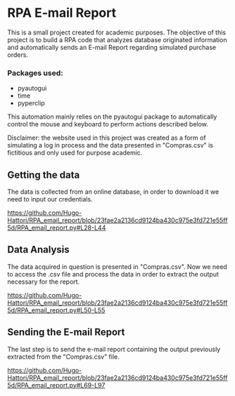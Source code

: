 <h1>RPA E-mail Report</h1> 

<p> This is a small project created for academic purposes. The objective of this
project is to build a RPA code that analyzes database originated information and
automatically sends an E-mail Report regarding simulated purchase orders.</p>

### Packages used:
+ pyautogui
+ time
+ pyperclip

<p>This automation mainly relies on the pyautogui package to automatically control
the mouse and keyboard to perform actions described below.</p>

<p> Disclaimer: the website used in this project was created as a form of simulating a
log in process and the data presented in "Compras.csv" is fictitious and only used
for purpose academic.</p>

## Getting the data
<p>The data is collected from an online database, in order to download it we need to
input our credentials.</p>

https://github.com/Hugo-Hattori/RPA_email_report/blob/23fae2a2136cd9124ba430c975e3fd721e55ff5d/RPA_email_report.py#L28-L44

## Data Analysis
<p>The data acquired in question is presented in "Compras.csv". Now we need to access
the .csv file and process the data in order to extract the output necessary for the report.</p>

https://github.com/Hugo-Hattori/RPA_email_report/blob/23fae2a2136cd9124ba430c975e3fd721e55ff5d/RPA_email_report.py#L50-L55

## Sending the E-mail Report
<p>The last step is to send the e-mail report containing the output previously extracted
from the "Compras.csv" file.</p>

https://github.com/Hugo-Hattori/RPA_email_report/blob/23fae2a2136cd9124ba430c975e3fd721e55ff5d/RPA_email_report.py#L69-L97